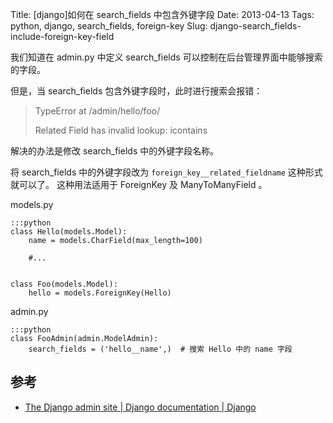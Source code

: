Title: [django]如何在 search_fields 中包含外键字段
Date: 2013-04-13
Tags: python, django, search_fields, foreign-key
Slug: django-search_fields-include-foreign-key-field

我们知道在 admin.py 中定义 search_fields 可以控制在后台管理界面中能够搜索的字段。

但是，当 search_fields 包含外键字段时，此时进行搜索会报错：

> TypeError at /admin/hello/foo/
>
> Related Field has invalid lookup: icontains

解决的办法是修改 search_fields 中的外键字段名称。

将 search_fields 中的外键字段改为 `foreign_key__related_fieldname` 这种形式就可以了。
这种用法适用于 ForeignKey 及 ManyToManyField 。

models.py

    :::python
    class Hello(models.Model):
        name = models.CharField(max_length=100)

        #...


    class Foo(models.Model):
        hello = models.ForeignKey(Hello)

admin.py

    :::python
    class FooAdmin(admin.ModelAdmin):
        search_fields = ('hello__name',)  # 搜索 Hello 中的 name 字段


## 参考

* [The Django admin site | Django documentation | Django](https://docs.djangoproject.com/en/dev/ref/contrib/admin/#django.contrib.admin.ModelAdmin.search_fields)
